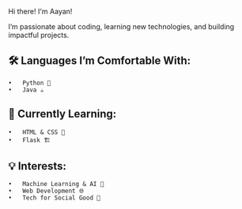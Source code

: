 Hi there! I'm Aayan!

I’m passionate about coding, learning new technologies, and building impactful projects.

## 🛠️ Languages I’m Comfortable With:
	•	Python 🐍
	•	Java ☕

## 🚀 Currently Learning:
	•	HTML & CSS 🎨
	•	Flask 🏗️

## 💡 Interests:
	•	Machine Learning & AI 🤖
	•	Web Development 🌐
	•	Tech for Social Good 💙
